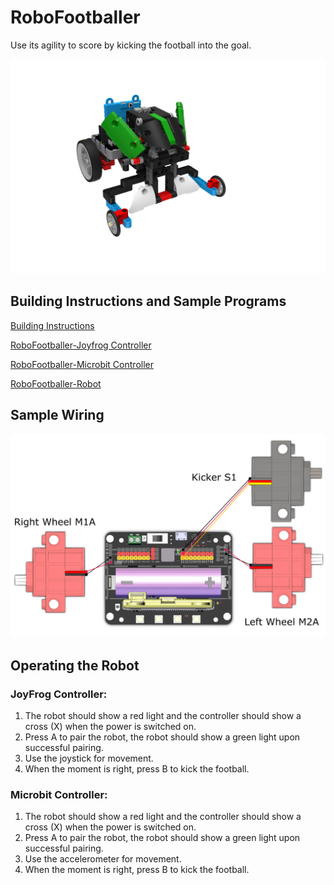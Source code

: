 # RoboFootballer

Use its agility to score by kicking the football into the goal.

![](images/soccer.png)

## Building Instructions and Sample Programs

[Building Instructions](https://bit.ly/12In1SumobotBuildingInstruction)

[RoboFootballer-Joyfrog Controller](https://makecode.microbit.org/_ca7VFifeAhj4)

[RoboFootballer-Microbit Controller](https://makecode.microbit.org/_V2da9FUy6eXy)

[RoboFootballer-Robot](https://makecode.microbit.org/_V99A0ic03X50)

## Sample Wiring

![](images/soccer_wire.png)

## Operating the Robot

### JoyFrog Controller:

1. The robot should show a red light and the controller should show a cross (X) when the power is switched on.
2. Press A to pair the robot, the robot should show a green light upon successful pairing.
3. Use the joystick for movement.
4. When the moment is right, press B to kick the football.

### Microbit Controller:

1. The robot should show a red light and the controller should show a cross (X) when the power is switched on.
2. Press A to pair the robot, the robot should show a green light upon successful pairing.
3. Use the accelerometer for movement.
4. When the moment is right, press B to kick the football.